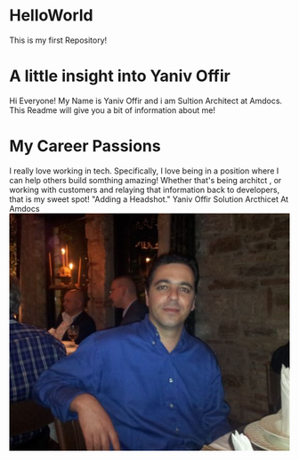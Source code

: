 # HelloWorld
This is my first Repository!
# A little insight into Yaniv Offir
Hi Everyone! My Name is Yaniv Offir and i am Sultion Architect at Amdocs. This Readme will give you a bit of information about me!

# My Career Passions
I really love working in tech. Specifically, I love being in a position where I can help others build somthing amazing!
Whether that's being architct , or working with customers and relaying that information back to developers, that is my sweet spot!
"Adding a Headshot."
Yaniv Offir
Solution Arcthicet At Amdocs 
![headshot](MyPic.JPG)
